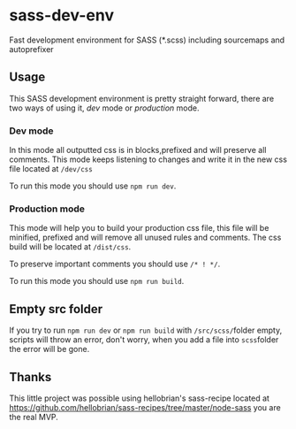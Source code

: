 # sass-dev-env

Fast development environment for SASS (\*.scss) including sourcemaps and autoprefixer

## Usage

This SASS development environment is pretty straight forward, there are two ways of using it, _dev_ mode or _production_ mode.

### Dev mode

In this mode all outputted css is in blocks,prefixed and will preserve all comments. This mode keeps listening to changes and write it in the new css file located at ```/dev/css```

To run this mode you should use ```npm run dev```.

### Production mode

This mode will help you to build your production css file, this file will be minified, prefixed and will remove all unused rules and comments. The css build will be located at ```/dist/css```.

To preserve important comments you should use ```/* ! */```.

To run this mode you should use ```npm run build```.

## Empty src folder

If you try to run ```npm run dev``` or ```npm run build``` with ```/src/scss/```folder empty, scripts will throw an error, don't worry, when you add a file into ```scss```folder the error will be gone.


## Thanks

This little project was possible using hellobrian's sass-recipe located at <https://github.com/hellobrian/sass-recipes/tree/master/node-sass> you are the real MVP.